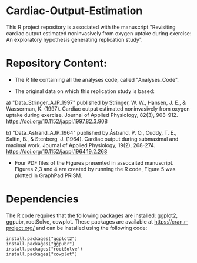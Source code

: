 # Cardiac-Output-Estimation

This R project repository is associated with the manuscript "Revisiting cardiac output estimated noninvasively from oxygen uptake during exercise: An exploratory hypothesis generating replication study".

# Repository Content:
- The R file containing all the analyses code, called "Analyses_Code".

- The original data on which this replication study is based:

a) "Data_Stringer_AJP_1997" published by Stringer, W. W., Hansen, J. E., & Wasserman, K. (1997). Cardiac output estimated noninvasively from oxygen uptake during exercise. Journal of Applied Physiology, 82(3), 908-912. https://doi.org/10.1152/jappl.1997.82.3.908

b) "Data_Astrand_AJP_1964" published by Åstrand, P. O., Cuddy, T. E., Saltin, B., & Stenberg, J. (1964). Cardiac output during submaximal and maximal work. Journal of Applied Physiology, 19(2), 268-274. https://doi.org/10.1152/jappl.1964.19.2.268

- Four PDF files of the Figures presented in assocaited manuscript. Figures 2,3 and 4 are created by running the R code, Figure 5 was plotted in GraphPad PRISM.

# Dependencies
The R code requires that the following packages are installed: ggplot2, ggpubr, rootSolve, cowplot. These packages are available at https://cran.r-project.org/ and
can be installed using the following code:
```{r}
install.packages("ggplot2")
install.packages("ggpubr")
install.packages("rootSolve")
install.packages("cowplot")
```
